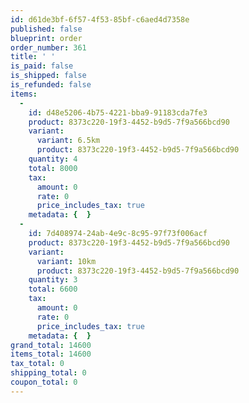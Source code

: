 ```yaml
---
id: d61de3bf-6f57-4f53-85bf-c6aed4d7358e
published: false
blueprint: order
order_number: 361
title: ' '
is_paid: false
is_shipped: false
is_refunded: false
items:
  -
    id: d48e5206-4b75-4221-bba9-91183cda7fe3
    product: 8373c220-19f3-4452-b9d5-7f9a566bcd90
    variant:
      variant: 6.5km
      product: 8373c220-19f3-4452-b9d5-7f9a566bcd90
    quantity: 4
    total: 8000
    tax:
      amount: 0
      rate: 0
      price_includes_tax: true
    metadata: {  }
  -
    id: 7d408974-24ab-4e9c-8c95-97f73f006acf
    product: 8373c220-19f3-4452-b9d5-7f9a566bcd90
    variant:
      variant: 10km
      product: 8373c220-19f3-4452-b9d5-7f9a566bcd90
    quantity: 3
    total: 6600
    tax:
      amount: 0
      rate: 0
      price_includes_tax: true
    metadata: {  }
grand_total: 14600
items_total: 14600
tax_total: 0
shipping_total: 0
coupon_total: 0
---
```

